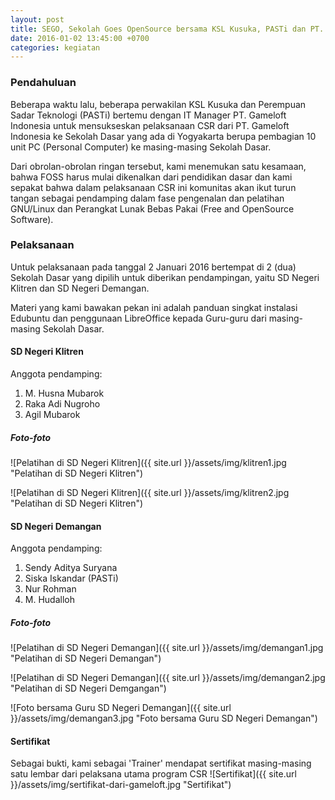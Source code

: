 ```yaml
---
layout: post
title: SEGO, Sekolah Goes OpenSource bersama KSL Kusuka, PASTi dan PT. Gameloft Indonesia
date: 2016-01-02 13:45:00 +0700
categories: kegiatan
---
```


### Pendahuluan
Beberapa waktu lalu, beberapa perwakilan KSL Kusuka dan Perempuan Sadar Teknologi (PASTi) bertemu dengan IT Manager PT. Gameloft Indonesia untuk mensukseskan pelaksanaan CSR dari PT. Gameloft Indonesia ke Sekolah Dasar yang ada di Yogyakarta berupa pembagian 10 unit PC (Personal Computer) ke masing-masing Sekolah Dasar.

Dari obrolan-obrolan ringan tersebut, kami menemukan satu kesamaan, bahwa FOSS harus mulai dikenalkan dari pendidikan dasar dan kami sepakat bahwa dalam pelaksanaan CSR ini komunitas akan ikut turun tangan sebagai pendamping dalam fase pengenalan dan pelatihan GNU/Linux dan Perangkat Lunak Bebas Pakai (Free and OpenSource Software).

### Pelaksanaan
Untuk pelaksanaan pada tanggal 2 Januari 2016 bertempat di 2 (dua) Sekolah Dasar yang dipilih untuk diberikan pendampingan, yaitu SD Negeri Klitren dan SD Negeri Demangan.

Materi yang kami bawakan pekan ini adalah panduan singkat instalasi Edubuntu dan penggunaan LibreOffice kepada Guru-guru dari masing-masing Sekolah Dasar.

#### SD Negeri Klitren
Anggota pendamping:

1. M. Husna Mubarok
2. Raka Adi Nugroho
3. Agil Mubarok

##### Foto-foto
![Pelatihan di SD Negeri Klitren]({{ site.url }}/assets/img/klitren1.jpg "Pelatihan di SD Negeri Klitren")

![Pelatihan di SD Negeri Klitren]({{ site.url }}/assets/img/klitren2.jpg "Pelatihan di SD Negeri Klitren")

#### SD Negeri Demangan
Anggota pendamping:

1. Sendy Aditya Suryana
2. Siska Iskandar (PASTi)
3. Nur Rohman
4. M. Hudalloh

##### Foto-foto
![Pelatihan di SD Negeri Demangan]({{ site.url }}/assets/img/demangan1.jpg "Pelatihan di SD Negeri Demangan")

![Pelatihan di SD Negeri Demangan]({{ site.url }}/assets/img/demangan2.jpg "Pelatihan di SD Negeri Demgangan")

![Foto bersama Guru SD Negeri Demangan]({{ site.url }}/assets/img/demangan3.jpg "Foto bersama Guru SD Negeri Demangan")

#### Sertifikat
Sebagai bukti, kami sebagai 'Trainer' mendapat sertifikat masing-masing satu lembar dari pelaksana utama program CSR
![Sertifikat]({{ site.url }}/assets/img/sertifikat-dari-gameloft.jpg "Sertifikat")